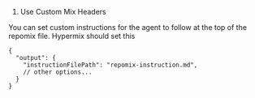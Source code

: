 1. Use Custom Mix Headers

You can set custom instructions for the agent to follow at the top of the repomix file. Hypermix should set this

```
{
  "output": {
    "instructionFilePath": "repomix-instruction.md",
    // other options...
  }
}
```
